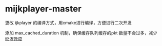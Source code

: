 # mijkplayer-master

更改 ijkplayer 的编译方式，用cmake进行编译，方便进行二次开发

添加 max_cached_duration 机制，确保缓存队列缓存的pkt 数量不会过多，减少延迟效应
